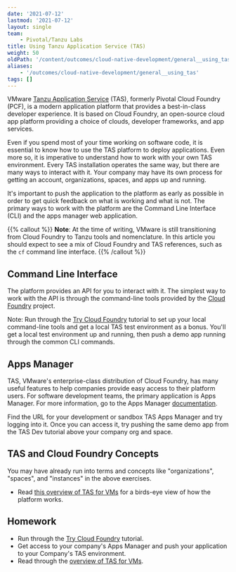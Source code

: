 ```yaml
---
date: '2021-07-12'
lastmod: '2021-07-12'
layout: single
team:
    - Pivotal/Tanzu Labs
title: Using Tanzu Application Service (TAS)
weight: 50
oldPath: '/content/outcomes/cloud-native-development/general__using_tas.md'
aliases:
    - '/outcomes/cloud-native-development/general__using_tas'
tags: []
---
```


VMware [Tanzu Application Service](https://tanzu.vmware.com/application-service) (TAS), formerly Pivotal Cloud Foundry (PCF), is a modern application platform that provides a best-in-class developer experience. It is based on Cloud Foundry, an open-source cloud app platform providing a choice of clouds, developer frameworks, and app services.

Even if you spend most of your time working on software code, it is essential to know how to use the TAS platform to deploy applications. Even more so, it is imperative to understand how to work with your own TAS environment. Every TAS installation operates the same way, but there are many ways to interact with it. Your company may have its own process for getting an account, organizations, spaces, and apps up and running.

It's important to push the application to the platform as early as possible in order to get quick feedback on what is working and what is not. The primary ways to work with the platform are the Command Line Interface (CLI) and the apps manager web application.

{{% callout %}}
**Note**: At the time of writing, VMware is still transitioning from Cloud Foundry to Tanzu tools and nomenclature. In this article you should expect to see a mix of Cloud Foundry and TAS references, such as the `cf` command line interface.
{{% /callout %}}

## Command Line Interface

The platform provides an API for you to interact with it. The simplest way to work with the API is through the command-line tools provided by the [Cloud Foundry](https://www.cloudfoundry.org/) project.

Note: Run through the [Try Cloud Foundry](https://katacoda.com/cloudfoundry-tutorials/scenarios/trycf) tutorial to set up your local command-line tools and get a local TAS test environment as a bonus. You'll get a local test environment up and running, then push a demo app running through the common CLI commands.

## Apps Manager

TAS, VMware's enterprise-class distribution of Cloud Foundry, has many useful features to help companies provide easy access to their platform users. For software development teams, the primary application is Apps Manager. For more information, go to the Apps Manager [documentation](https://docs.pivotal.io/application-service/2-11/console/dev-console.html).

Find the URL for your development or sandbox TAS Apps Manager and try logging into it. Once you can access it, try pushing the same demo app from the TAS Dev tutorial above your company org and space.

## TAS and Cloud Foundry Concepts

You may have already run into terms and concepts like "organizations", "spaces", and "instances" in the above exercises.

-   Read [this overview of TAS for VMs](https://docs.pivotal.io/application-service/2-11/concepts/overview.html) for a birds-eye view of how the platform works.

## Homework

-   Run through the [Try Cloud Foundry](https://katacoda.com/cloudfoundry-tutorials/scenarios/trycf) tutorial.
-   Get access to your company's Apps Manager and push your application to your Company's TAS environment.
-   Read through the [overview of TAS for VMs](https://docs.pivotal.io/application-service/2-11/concepts/overview.html).
